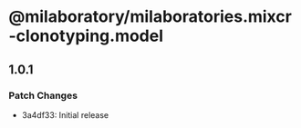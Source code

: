 # @milaboratory/milaboratories.mixcr-clonotyping.model

## 1.0.1

### Patch Changes

- 3a4df33: Initial release
